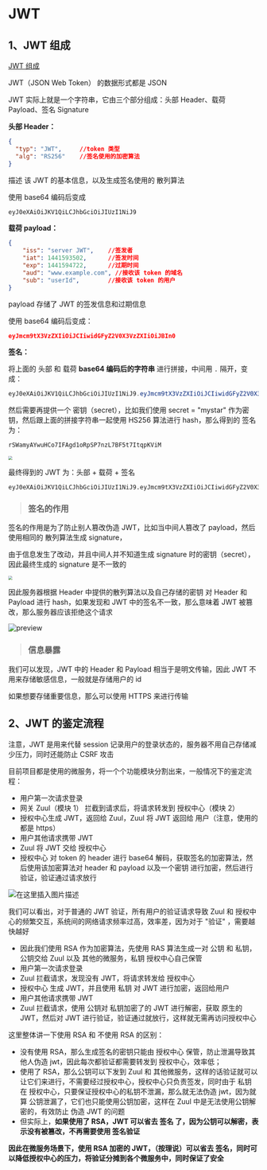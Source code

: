 # JWT

## 1、JWT 组成

[JWT 组成](http://blog.leapoahead.com/2015/09/06/understanding-jwt/ )



JWT（JSON Web Token） 的数据形式都是 JSON 

 JWT 实际上就是一个字符串，它由三个部分组成：头部 Header、载荷 Payload、签名 Signature 



**头部 Header：**

```json
{
  "typ": "JWT",		//token 类型
  "alg": "RS256"	//签名使用的加密算法
}
```

描述 该 JWT 的基本信息，以及生成签名使用的 散列算法

使用 base64 编码后变成

```java
eyJ0eXAiOiJKV1QiLCJhbGciOiJIUzI1NiJ9
```



**载荷 payload：**

```json
{
    "iss": "server JWT",	//签发者
    "iat": 1441593502,		//签发时间
    "exp": 1441594722,		//过期时间
    "aud": "www.example.com", //接收该 token 的域名
    "sub": "userId",		//接收该 token 的用户
}
```

payload 存储了 JWT 的签发信息和过期信息

使用 base64 编码后变成：

```json
eyJmcm9tX3VzZXIiOiJCIiwidGFyZ2V0X3VzZXIiOiJBIn0
```



**签名：**

将上面的 头部 和 载荷 **base64 编码后的字符串** 进行拼接，中间用 `.` 隔开，变成：

```java
eyJ0eXAiOiJKV1QiLCJhbGciOiJIUzI1NiJ9.eyJmcm9tX3VzZXIiOiJCIiwidGFyZ2V0X3VzZXIiOiJBIn0
```

然后需要再提供一个 密钥（secret），比如我们使用 secret = "mystar" 作为密钥，然后跟上面的拼接字符串一起使用 HS256 算法进行 hash，那么得到的 签名为：

```java
rSWamyAYwuHCo7IFAgd1oRpSP7nzL7BF5t7ItqpKViM
```

<img src="http://blog.leapoahead.com/2015/09/06/understanding-jwt/sig1.png" style="zoom:50%;" />





 最终得到的 JWT 为：头部 + 载荷 + 签名

```
eyJ0eXAiOiJKV1QiLCJhbGciOiJIUzI1NiJ9.eyJmcm9tX3VzZXIiOiJCIiwidGFyZ2V0X3VzZXIiOiJBIn0.rSWamyAYwuHCo7IFAgd1oRpSP7nzL7BF5t7ItqpKViM
```



> ### 签名的作用

签名的作用是为了防止别人篡改伪造 JWT，比如当中间人篡改了 payload，然后使用相同的 散列算法生成 signature，

由于信息发生了改动，并且中间人并不知道生成 signature 时的密钥（secret），因此最终生成的 signature 是不一致的

<img src="http://blog.leapoahead.com/2015/09/06/understanding-jwt/sig2.png" style="zoom:50%;" />



 因此服务器根据 Header 中提供的散列算法以及自己存储的密钥 对 Header 和 Payload 进行 hash，如果发现和 JWT 中的签名不一致，那么意味着 JWT 被篡改，那么服务器应该拒绝这个请求



![preview](https://pic3.zhimg.com/v2-f1556c71042566d4a6f69ee20c2870ae_r.jpg)

> ### 信息暴露

我们可以发现，JWT 中的 Header 和 Payload 相当于是明文传输，因此 JWT 不用来存储敏感信息，一般就是存储用户的 id

如果想要存储重要信息，那么可以使用 HTTPS 来进行传输



## 2、JWT 的鉴定流程



注意，JWT 是用来代替 session 记录用户的登录状态的，服务器不用自己存储减少压力，同时还能防止 CSRF 攻击



目前项目都是使用的微服务，将一个个功能模块分割出来，一般情况下的鉴定流程：

- 用户第一次请求登录
- 网关 Zuul（模块 1） 拦截到请求后，将请求转发到 授权中心（模块 2）
- 授权中心生成 JWT，返回给 Zuul，Zuul 将 JWT 返回给 用户（注意，使用的都是 https）
- 用户其他请求携带 JWT
- Zuul 将 JWT 交给 授权中心
- 授权中心 对 token 的 header 进行 base64 解码，获取签名的加密算法，然后使用该加密算法对 header 和 payload 以及一个密钥 进行加密，然后进行验证，验证通过请求放行

 ![在这里插入图片描述](https://img-blog.csdnimg.cn/20190603112751260.png?) 

 



我们可以看出，对于普通的 JWT 验证，所有用户的验证请求导致  Zuul 和 授权中心的频繁交互，系统间的网络请求频率过高，效率差，因为对于 "验证" ，需要越快越好

- 因此我们使用 RSA 作为加密算法，先使用 RAS 算法生成一对 公钥 和 私钥，公钥交给 Zuul 以及 其他的微服务，私钥 授权中心自己保管
- 用户第一次请求登录
- Zuul 拦截请求，发现没有 JWT，将请求转发给 授权中心
- 授权中心 生成 JWT，并且使用 私钥 对 JWT 进行加密，返回给用户
- 用户其他请求携带 JWT
- Zuul 拦截请求，使用 公钥对 私钥加密了的 JWT 进行解密，获取 原生的 JWT，然后对 JWT 进行验证，验证通过就放行，这样就无需再访问授权中心



这里整体讲一下使用 RSA 和 不使用 RSA 的区别：

- 没有使用 RSA，那么生成签名的密钥只能由 授权中心 保管，防止泄漏导致其他人伪造 jwt，因此每次都验证都需要转发到 授权中心，效率低；
- 使用了 RSA，那么公钥可以下发到 Zuul 和 其他微服务，这样的话验证就可以让它们来进行，不需要经过授权中心，授权中心只负责签发，同时由于 私钥 在 授权中心，只要保证授权中心的私钥不泄漏，那么就无法伪造 jwt，因为就算 公钥泄漏了，它们也只能使用公钥加密，这样在 Zuul 中是无法使用公钥解密的，有效防止 伪造 JWT 的问题
- 但实际上，**如果使用了 RSA，JWT 可以省去 签名 了，因为公钥可以解密，表示没有被篡改，不再需要使用 签名验证**

**因此在微服务场景下，使用 RSA 加密的 JWT，（按理说）可以省去 签名，同时可以降低授权中心的压力，将验证分摊到各个微服务中，同时保证了安全**